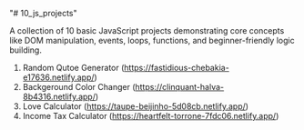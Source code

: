 "# 10_js_projects" 


A collection of 10 basic JavaScript projects demonstrating core concepts like DOM manipulation, events, loops, functions, and beginner-friendly logic building.

1) Random Qutoe Generator (https://fastidious-chebakia-e17636.netlify.app/)
2) Backgeround Color Changer (https://clinquant-halva-8b4316.netlify.app/)
3) Love Calculator (https://taupe-beijinho-5d08cb.netlify.app/)
4) Income Tax Calculator (https://heartfelt-torrone-7fdc06.netlify.app/)
